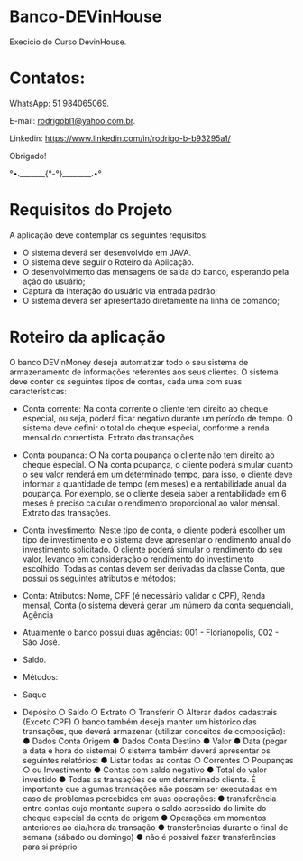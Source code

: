 # Banco-DEVinHouse

Execicio do Curso DevinHouse. 

# Contatos:

WhatsApp: 51 984065069.

E-mail: rodrigobl1@yahoo.com.br.

Linkedin: https://www.linkedin.com/in/rodrigo-b-b93295a1/

Obrigado!

°•._______{°-°}________.•°

# Requisitos do Projeto

A aplicação deve contemplar os seguintes requisitos:
- O sistema deverá ser desenvolvido em JAVA.
- O sistema deve seguir o Roteiro da Aplicação.
- O desenvolvimento das mensagens de saída do banco, esperando pela ação do usuário;
- Captura da interação do usuário via entrada padrão;
- O sistema deverá ser apresentado diretamente na linha de comando;


# Roteiro da aplicação 

O banco DEVinMoney deseja automatizar todo o seu sistema de armazenamento de informações
referentes aos seus clientes. O sistema deve conter os seguintes tipos de contas, cada uma com
suas características:

- Conta corrente:
Na conta corrente o cliente tem direito ao cheque especial, ou seja, poderá ficar
negativo durante um período de tempo. O sistema deve definir o total do cheque
especial, conforme a renda mensal do correntista.
Extrato das transações

- Conta poupança:
○ Na conta poupança o cliente não tem direito ao cheque especial.
○ Na conta poupança, o cliente poderá simular quanto o seu valor renderá em um
determinado tempo, para isso, o cliente deve informar a quantidade de tempo (em
meses) e a rentabilidade anual da poupança. Por exemplo, se o cliente deseja
saber a rentabilidade em 6 meses é preciso calcular o rendimento proporcional ao
valor mensal. Extrato das transações.

- Conta investimento:
Neste tipo de conta, o cliente poderá escolher um tipo de investimento e o sistema
deve apresentar o rendimento anual do investimento solicitado.
 O cliente poderá simular o rendimento do seu valor, levando em consideração o
rendimento do investimento escolhido.
 Todas as contas devem ser derivadas da classe Conta, que possui os seguintes atributos
e métodos:

- Conta:
 Atributos: Nome, CPF (é necessário validar o CPF), Renda mensal, Conta (o sistema deverá gerar um número da conta sequencial), Agência
- Atualmente o banco possui duas agências: 001 - Florianópolis, 002 - São José.
- Saldo.
- Métodos: 
- Saque
- Depósito
○ Saldo
○ Extrato
○ Transferir
○ Alterar dados cadastrais (Exceto CPF)
O banco também deseja manter um histórico das transações, que deverá armazenar (utilizar
conceitos de composição):
● Dados Conta Origem
● Dados Conta Destino
● Valor
● Data (pegar a data e hora do sistema)
O sistema também deverá apresentar os seguintes relatórios:
● Listar todas as contas
○ Correntes
○ Poupanças
○ ou Investimento
● Contas com saldo negativo
● Total do valor investido
● Todas as transações de um determinado cliente.
É importante que algumas transações não possam ser executadas em caso de problemas
percebidos em suas operações:
● transferência entre contas cujo montante supera o saldo acrescido do limite do cheque
especial da conta de origem
● Operações em momentos anteriores ao dia/hora da transação
● transferências durante o final de semana (sábado ou domingo)
● não é possível fazer transferências para si próprio
